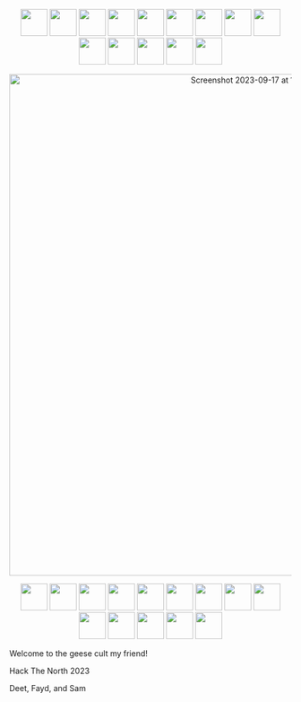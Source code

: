 <p align="center">

<p align="center">
  <img src="https://github.com/sampoder/hack-the-geese/assets/39828164/919f20a5-70ee-4a5d-876c-190b66839e85" height="48px" /> <img src="https://github.com/sampoder/hack-the-geese/assets/39828164/173ae77d-d7b6-4af3-afe7-4af5e6473256" height="48px" /> <img src="https://github.com/sampoder/hack-the-geese/assets/39828164/e3a72a3f-ed39-4a42-a412-644517ca6a9e" height="48px" /> <img src="https://github.com/sampoder/hack-the-geese/assets/39828164/9ad5c286-55f7-4418-b374-8a797c41c462" height="48px" /> <img src="https://github.com/sampoder/hack-the-geese/assets/39828164/78167a87-9b99-4a42-a1b0-6937bbb6c98f" height="48px" /> <img src="https://github.com/sampoder/hack-the-geese/assets/39828164/c73176ec-e719-4c8b-839f-7649189296c7" height="48px" /> <img src="https://github.com/sampoder/hack-the-geese/assets/39828164/b3c25f46-7aa6-49e5-9f4e-4aefd6dd1d94" height="48px" /> <img src="https://github.com/sampoder/hack-the-geese/assets/39828164/e229cfc3-fe24-41f8-a40c-27557a57cf08" height="48px" /> <img src="https://github.com/sampoder/hack-the-geese/assets/39828164/634d4d35-aecf-4ff4-af7e-5da4dcf84fa9" height="48px" /> <img src="https://github.com/sampoder/hack-the-geese/assets/39828164/4b0915bc-5edc-4ad0-aad9-5e31fded834c" height="48px" /> <img src="https://github.com/sampoder/hack-the-geese/assets/39828164/498a8e42-73ca-4dc6-b9f7-74160df59d4f" height="48px" /> <img src="https://github.com/sampoder/hack-the-geese/assets/39828164/cae734ff-9926-4fd9-a302-bc59d93e4c27" height="48px" /> <img src="https://github.com/sampoder/hack-the-geese/assets/39828164/d39828e4-a7af-4f95-847c-a34b8b1d9ea0" height="48px" /> <img src="https://github.com/sampoder/hack-the-geese/assets/39828164/3e86eb9c-b947-4633-ae88-bdf922be1451" height="48px" />
</p>

<p align="center">
  <img width="894" align="center" alt="Screenshot 2023-09-17 at 10 40 30 AM" src="https://github.com/sampoder/hack-the-geese/assets/39828164/916408e1-8e21-4487-9c4c-2dd77e81515b">
</p>

<p align="center">
  <img src="https://github.com/sampoder/hack-the-geese/assets/39828164/919f20a5-70ee-4a5d-876c-190b66839e85" height="48px" /> <img src="https://github.com/sampoder/hack-the-geese/assets/39828164/173ae77d-d7b6-4af3-afe7-4af5e6473256" height="48px" /> <img src="https://github.com/sampoder/hack-the-geese/assets/39828164/e3a72a3f-ed39-4a42-a412-644517ca6a9e" height="48px" /> <img src="https://github.com/sampoder/hack-the-geese/assets/39828164/9ad5c286-55f7-4418-b374-8a797c41c462" height="48px" /> <img src="https://github.com/sampoder/hack-the-geese/assets/39828164/78167a87-9b99-4a42-a1b0-6937bbb6c98f" height="48px" /> <img src="https://github.com/sampoder/hack-the-geese/assets/39828164/c73176ec-e719-4c8b-839f-7649189296c7" height="48px" /> <img src="https://github.com/sampoder/hack-the-geese/assets/39828164/b3c25f46-7aa6-49e5-9f4e-4aefd6dd1d94" height="48px" /> <img src="https://github.com/sampoder/hack-the-geese/assets/39828164/e229cfc3-fe24-41f8-a40c-27557a57cf08" height="48px" /> <img src="https://github.com/sampoder/hack-the-geese/assets/39828164/634d4d35-aecf-4ff4-af7e-5da4dcf84fa9" height="48px" /> <img src="https://github.com/sampoder/hack-the-geese/assets/39828164/4b0915bc-5edc-4ad0-aad9-5e31fded834c" height="48px" /> <img src="https://github.com/sampoder/hack-the-geese/assets/39828164/498a8e42-73ca-4dc6-b9f7-74160df59d4f" height="48px" /> <img src="https://github.com/sampoder/hack-the-geese/assets/39828164/cae734ff-9926-4fd9-a302-bc59d93e4c27" height="48px" /> <img src="https://github.com/sampoder/hack-the-geese/assets/39828164/d39828e4-a7af-4f95-847c-a34b8b1d9ea0" height="48px" /> <img src="https://github.com/sampoder/hack-the-geese/assets/39828164/3e86eb9c-b947-4633-ae88-bdf922be1451" height="48px" />
</p>

</p>

Welcome to the geese cult my friend!

Hack The North 2023

Deet, Fayd, and Sam
